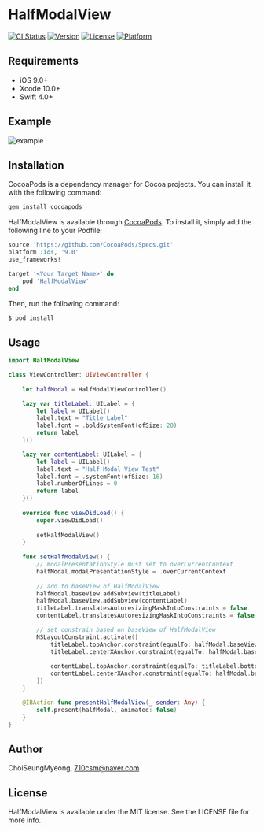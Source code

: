 # HalfModalView

[![CI Status](https://app.travis-ci.com/710csm/HalfModalView.svg?branch=main)](https://app.travis-ci.com/github/710csm/HalfModalView)
[![Version](https://img.shields.io/cocoapods/v/HalfModalView.svg?style=flat)](https://cocoapods.org/pods/HalfModalView)
[![License](https://img.shields.io/cocoapods/l/HalfModalView.svg?style=flat)](https://cocoapods.org/pods/HalfModalView)
[![Platform](https://img.shields.io/cocoapods/p/HalfModalView.svg?style=flat)](https://cocoapods.org/pods/HalfModalView)

## Requirements

- iOS 9.0+ 
- Xcode 10.0+
- Swift 4.0+

## Example

![example](https://user-images.githubusercontent.com/45002556/131328908-e0a4dd40-86bd-48ea-a2e0-25c736c7a1ad.gif)

## Installation

CocoaPods is a dependency manager for Cocoa projects. You can install it with the following command:

```ruby
gem install cocoapods
```

HalfModalView is available through [CocoaPods](https://cocoapods.org). To install
it, simply add the following line to your Podfile:

```ruby
source 'https://github.com/CocoaPods/Specs.git'
platform :ios, '9.0'
use_frameworks!

target '<Your Target Name>' do
    pod 'HalfModalView'
end
```

Then, run the following command:

```ruby
$ pod install
```

## Usage

```Swift
import HalfModalView

class ViewController: UIViewController {
    
    let halfModal = HalfModalViewController()

    lazy var titleLabel: UILabel = {
        let label = UILabel()
        label.text = "Title Label"
        label.font = .boldSystemFont(ofSize: 20)
        return label
    }()

    lazy var contentLabel: UILabel = {
        let label = UILabel()
        label.text = "Half Modal View Test"
        label.font = .systemFont(ofSize: 16)
        label.numberOfLines = 0
        return label
    }()
    
    override func viewDidLoad() {
        super.viewDidLoad()
        
        setHalfModalView()
    }
    
    func setHalfModalView() {
        // modalPresentationStyle must set to overCurrentContext
        halfModal.modalPresentationStyle = .overCurrentContext
        
        // add to baseView of HalfModalView
        halfModal.baseView.addSubview(titleLabel)
        halfModal.baseView.addSubview(contentLabel)
        titleLabel.translatesAutoresizingMaskIntoConstraints = false
        contentLabel.translatesAutoresizingMaskIntoConstraints = false

        // set constrain based on baseView of HalfModalView
        NSLayoutConstraint.activate([
            titleLabel.topAnchor.constraint(equalTo: halfModal.baseView.topAnchor, constant: 30),
            titleLabel.centerXAnchor.constraint(equalTo: halfModal.baseView.centerXAnchor),
            
            contentLabel.topAnchor.constraint(equalTo: titleLabel.bottomAnchor, constant: 20),
            contentLabel.centerXAnchor.constraint(equalTo: halfModal.baseView.centerXAnchor)
        ])
    }

    @IBAction func presentHalfModalView(_ sender: Any) {
        self.present(halfModal, animated: false)
    }
}
```

## Author

ChoiSeungMyeong, 710csm@naver.com

## License

HalfModalView is available under the MIT license. See the LICENSE file for more info.
